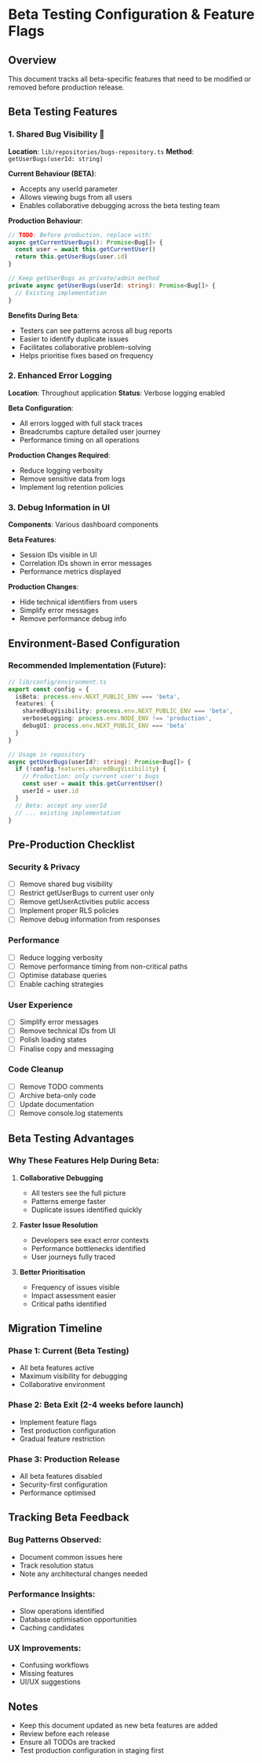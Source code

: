 # Beta Testing Configuration & Feature Flags

## Overview
This document tracks all beta-specific features that need to be modified or removed before production release.

## Beta Testing Features

### 1. Shared Bug Visibility 🐛
**Location**: `lib/repositories/bugs-repository.ts`
**Method**: `getUserBugs(userId: string)`

**Current Behaviour (BETA)**:
- Accepts any userId parameter
- Allows viewing bugs from all users
- Enables collaborative debugging across the beta testing team

**Production Behaviour**:
```typescript
// TODO: Before production, replace with:
async getCurrentUserBugs(): Promise<Bug[]> {
  const user = await this.getCurrentUser()
  return this.getUserBugs(user.id)
}

// Keep getUserBugs as private/admin method
private async getUserBugs(userId: string): Promise<Bug[]> {
  // Existing implementation
}
```

**Benefits During Beta**:
- Testers can see patterns across all bug reports
- Easier to identify duplicate issues
- Facilitates collaborative problem-solving
- Helps prioritise fixes based on frequency

### 2. Enhanced Error Logging
**Location**: Throughout application
**Status**: Verbose logging enabled

**Beta Configuration**:
- All errors logged with full stack traces
- Breadcrumbs capture detailed user journey
- Performance timing on all operations

**Production Changes Required**:
- Reduce logging verbosity
- Remove sensitive data from logs
- Implement log retention policies

### 3. Debug Information in UI
**Components**: Various dashboard components

**Beta Features**:
- Session IDs visible in UI
- Correlation IDs shown in error messages
- Performance metrics displayed

**Production Changes**:
- Hide technical identifiers from users
- Simplify error messages
- Remove performance debug info

## Environment-Based Configuration

### Recommended Implementation (Future):
```typescript
// lib/config/environment.ts
export const config = {
  isBeta: process.env.NEXT_PUBLIC_ENV === 'beta',
  features: {
    sharedBugVisibility: process.env.NEXT_PUBLIC_ENV === 'beta',
    verboseLogging: process.env.NODE_ENV !== 'production',
    debugUI: process.env.NEXT_PUBLIC_ENV === 'beta'
  }
}

// Usage in repository
async getUserBugs(userId?: string): Promise<Bug[]> {
  if (!config.features.sharedBugVisibility) {
    // Production: only current user's bugs
    const user = await this.getCurrentUser()
    userId = user.id
  }
  // Beta: accept any userId
  // ... existing implementation
}
```

## Pre-Production Checklist

### Security & Privacy
- [ ] Remove shared bug visibility
- [ ] Restrict getUserBugs to current user only
- [ ] Remove getUserActivities public access
- [ ] Implement proper RLS policies
- [ ] Remove debug information from responses

### Performance
- [ ] Reduce logging verbosity
- [ ] Remove performance timing from non-critical paths
- [ ] Optimise database queries
- [ ] Enable caching strategies

### User Experience
- [ ] Simplify error messages
- [ ] Remove technical IDs from UI
- [ ] Polish loading states
- [ ] Finalise copy and messaging

### Code Cleanup
- [ ] Remove TODO comments
- [ ] Archive beta-only code
- [ ] Update documentation
- [ ] Remove console.log statements

## Beta Testing Advantages

### Why These Features Help During Beta:

1. **Collaborative Debugging**
   - All testers see the full picture
   - Patterns emerge faster
   - Duplicate issues identified quickly

2. **Faster Issue Resolution**
   - Developers see exact error contexts
   - Performance bottlenecks identified
   - User journeys fully traced

3. **Better Prioritisation**
   - Frequency of issues visible
   - Impact assessment easier
   - Critical paths identified

## Migration Timeline

### Phase 1: Current (Beta Testing)
- All beta features active
- Maximum visibility for debugging
- Collaborative environment

### Phase 2: Beta Exit (2-4 weeks before launch)
- Implement feature flags
- Test production configuration
- Gradual feature restriction

### Phase 3: Production Release
- All beta features disabled
- Security-first configuration
- Performance optimised

## Tracking Beta Feedback

### Bug Patterns Observed:
- Document common issues here
- Track resolution status
- Note any architectural changes needed

### Performance Insights:
- Slow operations identified
- Database optimisation opportunities
- Caching candidates

### UX Improvements:
- Confusing workflows
- Missing features
- UI/UX suggestions

## Notes

- Keep this document updated as new beta features are added
- Review before each release
- Ensure all TODOs are tracked
- Test production configuration in staging first